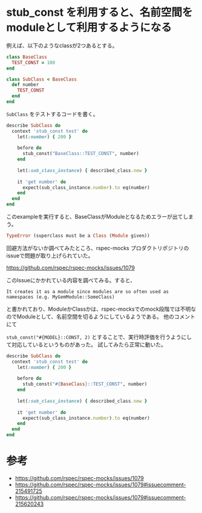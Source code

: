 # stub_const を利用すると、名前空間をmoduleとして利用するようになる

例えば、以下のようなclassが2つあるとする。

```ruby
class BaseClass
  TEST_CONST = 100
end

class SubClass < BaseClass
  def number
    TEST_CONST
  end
end
```

`SubClass` をテストするコードを書く。

```ruby
describe SubClass do
  context 'stub_const test' do
    let(:number) { 200 } 
  
    before do
      stub_const("BaseClass::TEST_CONST", number)
    end
    
    let(:sub_class_instance) { described_class.new }
    
    it 'get number' do
      expect(sub_class_instance.number).to eq(number)
    end
  end
end
```

このexampleを実行すると、BaseClassがModuleとなるためエラーが出てしまう。

```ruby
TypeError (superclass must be a Class (Module given))
```

回避方法がないか調べてみたところ、rspec-mocks プロダクトリポジトリのissueで問題が取り上げられていた。

https://github.com/rspec/rspec-mocks/issues/1079

このIssueにかかれている内容を調べてみる。すると、

```
It creates it as a module since modules are so often used as namespaces (e.g. MyGemModule::SomeClass)
```

と書かれており、ModuleかClassかは、rspec-mocksでのmock段階では不明なのでModuleとして、名前空間を切るようにしているようである。
他のコメントにて

`stub_const("#{MODEL}::CONST, 2)` とすることで、実行時評価を行うようにして対応しているというものがあった。
試してみたら正常に動いた。

```ruby
describe SubClass do
  context 'stub_const test' do
    let(:number) { 200 } 
  
    before do
      stub_const("#{BaseClass}::TEST_CONST", number)
    end
    
    let(:sub_class_instance) { described_class.new }
    
    it 'get number' do
      expect(sub_class_instance.number).to eq(number)
    end
  end
end
```


# 参考

- https://github.com/rspec/rspec-mocks/issues/1079
- https://github.com/rspec/rspec-mocks/issues/1079#issuecomment-215491725
- https://github.com/rspec/rspec-mocks/issues/1079#issuecomment-215620243
